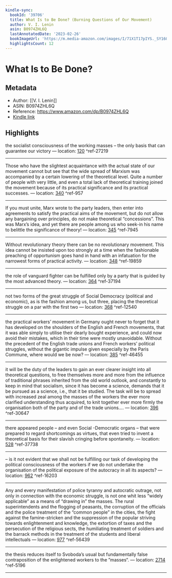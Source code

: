 ```yaml
---
kindle-sync:
  bookId: '39706'
  title: What Is to Be Done? (Burning Questions of Our Movement)
  author: V. I. Lenin
  asin: B0974ZHL6Q
  lastAnnotatedDate: '2023-02-26'
  bookImageUrl: 'https://m.media-amazon.com/images/I/71X1T17pIYS._SY160.jpg'
  highlightsCount: 12
---
```

# What Is to Be Done?
## Metadata
* Author: [[V. I. Lenin]]
* ASIN: B0974ZHL6Q
* Reference: https://www.amazon.com/dp/B0974ZHL6Q
* [Kindle link](kindle://book?action=open&asin=B0974ZHL6Q)

## Highlights
the socialist consciousness of the working masses – the only basis that can guarantee our victory — location: [120](kindle://book?action=open&asin=B0974ZHL6Q&location=120) ^ref-27219

---
Those who have the slightest acquaintance with the actual state of our movement cannot but see that the wide spread of Marxism was accompanied by a certain lowering of the theoretical level. Quite a number of people with very little, and even a total lack of theoretical training joined the movement because of its practical significance and its practical successes. — location: [340](kindle://book?action=open&asin=B0974ZHL6Q&location=340) ^ref-957

---
If you must unite, Marx wrote to the party leaders, then enter into agreements to satisfy the practical aims of the movement, but do not allow any bargaining over principles, do not make theoretical “concessions”. This was Marx’s idea, and yet there are people among us who seek-in his name to belittle the significance of theory! — location: [345](kindle://book?action=open&asin=B0974ZHL6Q&location=345) ^ref-7945

---
Without revolutionary theory there can be no revolutionary movement. This idea cannot be insisted upon too strongly at a time when the fashionable preaching of opportunism goes hand in hand with an infatuation for the narrowest forms of practical activity. — location: [348](kindle://book?action=open&asin=B0974ZHL6Q&location=348) ^ref-19859

---
the role of vanguard fighter can be fulfilled only by a party that is guided by the most advanced theory. — location: [364](kindle://book?action=open&asin=B0974ZHL6Q&location=364) ^ref-37194

---
not two forms of the great struggle of Social Democracy (political and economic), as is the fashion among us, but three, placing the theoretical struggle on a par with the first two — location: [368](kindle://book?action=open&asin=B0974ZHL6Q&location=368) ^ref-12540

---
the practical workers’ movement in Germany ought never to forget that it has developed on the shoulders of the English and French movements, that it was able simply to utilise their dearly bought experience, and could now avoid their mistakes, which in their time were mostly unavoidable. Without the precedent of the English trade unions and French workers’ political struggles, without the gigantic impulse given especially by the Paris Commune, where would we be now? — location: [385](kindle://book?action=open&asin=B0974ZHL6Q&location=385) ^ref-46455

---
it will be the duty of the leaders to gain an ever clearer insight into all theoretical questions, to free themselves more and more from the influence of traditional phrases inherited from the old world outlook, and constantly to keep in mind that socialism, since it has become a science, demands that it be pursued as a science, i.e., that it be studied. The task will be to spread with increased zeal among the masses of the workers the ever more clarified understanding thus acquired, to knit together ever more firmly the organisation both of the party and of the trade unions…. — location: [396](kindle://book?action=open&asin=B0974ZHL6Q&location=396) ^ref-30647

---
there appeared people – and even Social -Democratic organs – that were prepared to regard shortcomings as virtues, that even tried to invent a theoretical basis for their slavish cringing before spontaneity. — location: [528](kindle://book?action=open&asin=B0974ZHL6Q&location=528) ^ref-37738

---
– is it not evident that we shall not be fulfilling our task of developing the political consciousness of the workers if we do not undertake the organisation of the political exposure of the autocracy in all its aspects? — location: [962](kindle://book?action=open&asin=B0974ZHL6Q&location=962) ^ref-16203

---
Any and every manifestation of police tyranny and autocratic outrage, not only in connection with the economic struggle, is not one whit less “widely applicable” as a means of “drawing in” the masses. The rural superintendents and the flogging of peasants, the corruption of the officials and the police treatment of the “common people” in the cities, the fight against the famine-stricken and the suppression of the popular striving towards enlightenment and knowledge, the extortion of taxes and the persecution of the religious sects, the humiliating treatment of soldiers and the barrack methods in the treatment of the students and liberal intellectuals — location: [977](kindle://book?action=open&asin=B0974ZHL6Q&location=977) ^ref-56439

---
the thesis reduces itself to Svoboda’s usual but fundamentally false contraposition of the enlightened workers to the ”masses“. — location: [2714](kindle://book?action=open&asin=B0974ZHL6Q&location=2714) ^ref-5196

---
